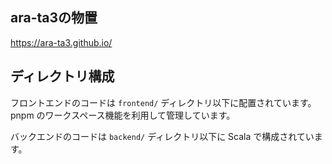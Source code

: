 ara-ta3の物置
---

https://ara-ta3.github.io/

## ディレクトリ構成

フロントエンドのコードは `frontend/` ディレクトリ以下に配置されています。pnpm のワークスペース機能を利用して管理しています。

バックエンドのコードは `backend/` ディレクトリ以下に Scala で構成されています。
